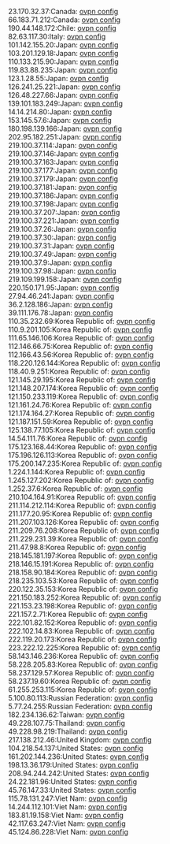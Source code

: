 23.170.32.37:Canada: [ovpn config](vpn/23_170_32_37.ovpn)  
66.183.71.212:Canada: [ovpn config](vpn/66_183_71_212.ovpn)  
190.44.148.172:Chile: [ovpn config](vpn/190_44_148_172.ovpn)  
82.63.117.30:Italy: [ovpn config](vpn/82_63_117_30.ovpn)  
101.142.155.20:Japan: [ovpn config](vpn/101_142_155_20.ovpn)  
103.201.129.18:Japan: [ovpn config](vpn/103_201_129_18.ovpn)  
110.133.215.90:Japan: [ovpn config](vpn/110_133_215_90.ovpn)  
119.83.88.235:Japan: [ovpn config](vpn/119_83_88_235.ovpn)  
123.1.28.55:Japan: [ovpn config](vpn/123_1_28_55.ovpn)  
126.241.25.221:Japan: [ovpn config](vpn/126_241_25_221.ovpn)  
126.48.227.66:Japan: [ovpn config](vpn/126_48_227_66.ovpn)  
139.101.183.249:Japan: [ovpn config](vpn/139_101_183_249.ovpn)  
14.14.214.80:Japan: [ovpn config](vpn/14_14_214_80.ovpn)  
153.145.57.6:Japan: [ovpn config](vpn/153_145_57_6.ovpn)  
180.198.139.166:Japan: [ovpn config](vpn/180_198_139_166.ovpn)  
202.95.182.251:Japan: [ovpn config](vpn/202_95_182_251.ovpn)  
219.100.37.114:Japan: [ovpn config](vpn/219_100_37_114.ovpn)  
219.100.37.146:Japan: [ovpn config](vpn/219_100_37_146.ovpn)  
219.100.37.163:Japan: [ovpn config](vpn/219_100_37_163.ovpn)  
219.100.37.177:Japan: [ovpn config](vpn/219_100_37_177.ovpn)  
219.100.37.179:Japan: [ovpn config](vpn/219_100_37_179.ovpn)  
219.100.37.181:Japan: [ovpn config](vpn/219_100_37_181.ovpn)  
219.100.37.186:Japan: [ovpn config](vpn/219_100_37_186.ovpn)  
219.100.37.198:Japan: [ovpn config](vpn/219_100_37_198.ovpn)  
219.100.37.207:Japan: [ovpn config](vpn/219_100_37_207.ovpn)  
219.100.37.221:Japan: [ovpn config](vpn/219_100_37_221.ovpn)  
219.100.37.26:Japan: [ovpn config](vpn/219_100_37_26.ovpn)  
219.100.37.30:Japan: [ovpn config](vpn/219_100_37_30.ovpn)  
219.100.37.31:Japan: [ovpn config](vpn/219_100_37_31.ovpn)  
219.100.37.49:Japan: [ovpn config](vpn/219_100_37_49.ovpn)  
219.100.37.9:Japan: [ovpn config](vpn/219_100_37_9.ovpn)  
219.100.37.98:Japan: [ovpn config](vpn/219_100_37_98.ovpn)  
219.109.199.158:Japan: [ovpn config](vpn/219_109_199_158.ovpn)  
220.150.171.95:Japan: [ovpn config](vpn/220_150_171_95.ovpn)  
27.94.46.241:Japan: [ovpn config](vpn/27_94_46_241.ovpn)  
36.2.128.186:Japan: [ovpn config](vpn/36_2_128_186.ovpn)  
39.111.176.78:Japan: [ovpn config](vpn/39_111_176_78.ovpn)  
110.35.232.69:Korea Republic of: [ovpn config](vpn/110_35_232_69.ovpn)  
110.9.201.105:Korea Republic of: [ovpn config](vpn/110_9_201_105.ovpn)  
111.65.146.106:Korea Republic of: [ovpn config](vpn/111_65_146_106.ovpn)  
112.146.66.75:Korea Republic of: [ovpn config](vpn/112_146_66_75.ovpn)  
112.166.43.56:Korea Republic of: [ovpn config](vpn/112_166_43_56.ovpn)  
118.220.126.144:Korea Republic of: [ovpn config](vpn/118_220_126_144.ovpn)  
118.40.9.251:Korea Republic of: [ovpn config](vpn/118_40_9_251.ovpn)  
121.145.29.195:Korea Republic of: [ovpn config](vpn/121_145_29_195.ovpn)  
121.148.207.174:Korea Republic of: [ovpn config](vpn/121_148_207_174.ovpn)  
121.150.233.119:Korea Republic of: [ovpn config](vpn/121_150_233_119.ovpn)  
121.161.24.76:Korea Republic of: [ovpn config](vpn/121_161_24_76.ovpn)  
121.174.164.27:Korea Republic of: [ovpn config](vpn/121_174_164_27.ovpn)  
121.187.151.59:Korea Republic of: [ovpn config](vpn/121_187_151_59.ovpn)  
125.138.77.105:Korea Republic of: [ovpn config](vpn/125_138_77_105.ovpn)  
14.54.111.76:Korea Republic of: [ovpn config](vpn/14_54_111_76.ovpn)  
175.123.168.44:Korea Republic of: [ovpn config](vpn/175_123_168_44.ovpn)  
175.196.126.113:Korea Republic of: [ovpn config](vpn/175_196_126_113.ovpn)  
175.200.147.235:Korea Republic of: [ovpn config](vpn/175_200_147_235.ovpn)  
1.224.1.144:Korea Republic of: [ovpn config](vpn/1_224_1_144.ovpn)  
1.245.127.202:Korea Republic of: [ovpn config](vpn/1_245_127_202.ovpn)  
1.252.37.6:Korea Republic of: [ovpn config](vpn/1_252_37_6.ovpn)  
210.104.164.91:Korea Republic of: [ovpn config](vpn/210_104_164_91.ovpn)  
211.114.212.114:Korea Republic of: [ovpn config](vpn/211_114_212_114.ovpn)  
211.177.20.95:Korea Republic of: [ovpn config](vpn/211_177_20_95.ovpn)  
211.207.103.126:Korea Republic of: [ovpn config](vpn/211_207_103_126.ovpn)  
211.209.76.208:Korea Republic of: [ovpn config](vpn/211_209_76_208.ovpn)  
211.229.231.39:Korea Republic of: [ovpn config](vpn/211_229_231_39.ovpn)  
211.47.98.8:Korea Republic of: [ovpn config](vpn/211_47_98_8.ovpn)  
218.145.181.197:Korea Republic of: [ovpn config](vpn/218_145_181_197.ovpn)  
218.146.15.191:Korea Republic of: [ovpn config](vpn/218_146_15_191.ovpn)  
218.158.90.184:Korea Republic of: [ovpn config](vpn/218_158_90_184.ovpn)  
218.235.103.53:Korea Republic of: [ovpn config](vpn/218_235_103_53.ovpn)  
220.122.35.153:Korea Republic of: [ovpn config](vpn/220_122_35_153.ovpn)  
221.150.183.252:Korea Republic of: [ovpn config](vpn/221_150_183_252.ovpn)  
221.153.23.198:Korea Republic of: [ovpn config](vpn/221_153_23_198.ovpn)  
221.157.2.71:Korea Republic of: [ovpn config](vpn/221_157_2_71.ovpn)  
222.101.82.152:Korea Republic of: [ovpn config](vpn/222_101_82_152.ovpn)  
222.102.14.83:Korea Republic of: [ovpn config](vpn/222_102_14_83.ovpn)  
222.119.20.173:Korea Republic of: [ovpn config](vpn/222_119_20_173.ovpn)  
223.222.12.225:Korea Republic of: [ovpn config](vpn/223_222_12_225.ovpn)  
58.143.146.236:Korea Republic of: [ovpn config](vpn/58_143_146_236.ovpn)  
58.228.205.83:Korea Republic of: [ovpn config](vpn/58_228_205_83.ovpn)  
58.237.129.57:Korea Republic of: [ovpn config](vpn/58_237_129_57.ovpn)  
58.237.19.60:Korea Republic of: [ovpn config](vpn/58_237_19_60.ovpn)  
61.255.253.115:Korea Republic of: [ovpn config](vpn/61_255_253_115.ovpn)  
5.100.80.113:Russian Federation: [ovpn config](vpn/5_100_80_113.ovpn)  
5.77.24.255:Russian Federation: [ovpn config](vpn/5_77_24_255.ovpn)  
182.234.136.62:Taiwan: [ovpn config](vpn/182_234_136_62.ovpn)  
49.228.107.75:Thailand: [ovpn config](vpn/49_228_107_75.ovpn)  
49.228.98.219:Thailand: [ovpn config](vpn/49_228_98_219.ovpn)  
217.138.212.46:United Kingdom: [ovpn config](vpn/217_138_212_46.ovpn)  
104.218.54.137:United States: [ovpn config](vpn/104_218_54_137.ovpn)  
161.202.144.236:United States: [ovpn config](vpn/161_202_144_236.ovpn)  
198.13.36.179:United States: [ovpn config](vpn/198_13_36_179.ovpn)  
208.94.244.242:United States: [ovpn config](vpn/208_94_244_242.ovpn)  
24.22.181.96:United States: [ovpn config](vpn/24_22_181_96.ovpn)  
45.76.147.33:United States: [ovpn config](vpn/45_76_147_33.ovpn)  
115.78.131.247:Viet Nam: [ovpn config](vpn/115_78_131_247.ovpn)  
14.244.112.101:Viet Nam: [ovpn config](vpn/14_244_112_101.ovpn)  
183.81.19.158:Viet Nam: [ovpn config](vpn/183_81_19_158.ovpn)  
42.117.63.247:Viet Nam: [ovpn config](vpn/42_117_63_247.ovpn)  
45.124.86.228:Viet Nam: [ovpn config](vpn/45_124_86_228.ovpn)  
